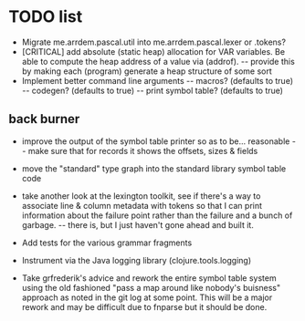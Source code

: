 # TODO list
- Migrate me.arrdem.pascal.util into me.arrdem.pascal.lexer or .tokens?
- [CRITICAL] add absolute (static heap) allocation for VAR variables. Be able
  to compute the heap address of a value via (addrof).
  -- provide this by making each (program) generate a heap structure of some sort
- Implement better command line arguments
  -- macros? (defaults to true)
  -- codegen? (defaults to true)
  -- print symbol table? (defaults to true)

## back burner
- improve the output of the symbol table printer so as to be... reasonable
  -- make sure that for records it shows the offsets, sizes & fields

- move the "standard" type graph into the standard library symbol table code

- take another look at the lexington toolkit, see if there's a way to
  associate line & column metadata with tokens so that I can print information
  about the failure point rather than the failure and a bunch of garbage.
  -- there is, but I just haven't gone ahead and built it.

- Add tests for the various grammar fragments

- Instrument via the Java logging library (clojure.tools.logging)

- Take grfrederik's advice and rework the entire symbol table system using the
  old fashioned "pass a map around like nobody's buisness" approach as noted in
  the git log at some point. This will be a major rework and may be difficult
  due to fnparse but it should be done.
